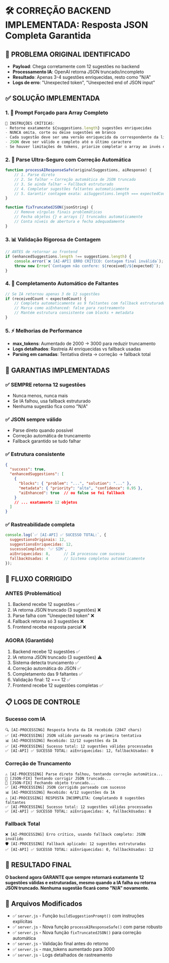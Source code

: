# 🛠️ CORREÇÃO BACKEND IMPLEMENTADA: Resposta JSON Completa Garantida

## 🚨 PROBLEMA ORIGINAL IDENTIFICADO
- **Payload**: Chega corretamente com 12 sugestões no backend
- **Processamento IA**: OpenAI retorna JSON truncado/incompleto 
- **Resultado**: Apenas 3-4 sugestões enriquecidas, resto como "N/A"
- **Logs de erro**: "Unexpected token", "Unexpected end of JSON input"

## ✅ SOLUÇÃO IMPLEMENTADA

### 1. **🎯 Prompt Forçado para Array Completo**
```javascript
🚨 INSTRUÇÕES CRÍTICAS:
- Retorne exatamente ${suggestions.length} sugestões enriquecidas
- NUNCA omita, corte ou deixe sugestões em branco
- Cada sugestão deve ser uma versão enriquecida da correspondente da lista acima
- JSON deve ser válido e completo até o último caractere
- Se houver limitações de tokens, priorize completar o array ao invés de detalhes extras
```

### 2. **🔧 Parse Ultra-Seguro com Correção Automática**
```javascript
function processAIResponseSafe(originalSuggestions, aiResponse) {
    // 1. Parse direto
    // 2. Se falhar → Correção automática de JSON truncado
    // 3. Se ainda falhar → Fallback estruturado
    // 4. Completar sugestões faltantes automaticamente
    // 5. Garantir contagem exata: aiSuggestions.length === expectedCount
}

function fixTruncatedJSON(jsonString) {
    // Remove vírgulas finais problemáticas
    // Fecha objetos {} e arrays [] truncados automaticamente
    // Conta níveis de abertura e fecha adequadamente
}
```

### 3. **📊 Validação Rigorosa de Contagem**
```javascript
// ANTES de retornar ao frontend
if (enhancedSuggestions.length !== suggestions.length) {
    console.error(`❌ [AI-API] ERRO CRÍTICO: Contagem final inválida`);
    throw new Error(`Contagem não confere: ${received}/${expected}`);
}
```

### 4. **🔄 Completamento Automático de Faltantes**
```javascript
// Se IA retornou apenas 3 de 12 sugestões
if (receivedCount < expectedCount) {
    // Completa automaticamente as 9 faltantes com fallback estruturado
    // Marca como aiEnhanced: false para rastreamento
    // Mantém estrutura consistente com blocks + metadata
}
```

### 5. **⚡ Melhorias de Performance**
- **max_tokens**: Aumentado de 2000 → 3000 para reduzir truncamento
- **Logs detalhados**: Rastreia AI enriquecidas vs fallback usadas
- **Parsing em camadas**: Tentativa direta → correção → fallback total

## 🎯 GARANTIAS IMPLEMENTADAS

### ✅ **SEMPRE retorna 12 sugestões**
- Nunca menos, nunca mais
- Se IA falhou, usa fallback estruturado  
- Nenhuma sugestão fica como "N/A"

### ✅ **JSON sempre válido**
- Parse direto quando possível
- Correção automática de truncamento
- Fallback garantido se tudo falhar

### ✅ **Estrutura consistente**
```json
{
  "success": true,
  "enhancedSuggestions": [
    {
      "blocks": { "problem": "...", "solution": "..." },
      "metadata": { "priority": "alta", "confidence": 0.95 },
      "aiEnhanced": true  // ou false se foi fallback
    }
    // ... exatamente 12 objetos
  ]
}
```

### ✅ **Rastreabilidade completa**
```javascript
console.log(`✅ [AI-API] ✅ SUCESSO TOTAL:`, {
  suggestionsOriginais: 12,
  suggestionsEnriquecidas: 12,
  sucessoCompleto: '✅ SIM',
  aiEnriquecidas: 8,      // IA processou com sucesso
  fallbackUsadas: 4       // Sistema completou automaticamente  
});
```

## 🔄 FLUXO CORRIGIDO

### **ANTES (Problemático)**
1. Backend recebe 12 sugestões ✅
2. IA retorna JSON truncado (3 sugestões) ❌
3. Parse falha com "Unexpected token" ❌
4. Fallback retorna só 3 sugestões ❌
5. Frontend recebe resposta parcial ❌

### **AGORA (Garantido)**
1. Backend recebe 12 sugestões ✅
2. IA retorna JSON truncado (3 sugestões) ⚠️
3. Sistema detecta truncamento ✅
4. Correção automática do JSON ✅
5. Completamento das 9 faltantes ✅
6. Validação final: 12 === 12 ✅  
7. Frontend recebe 12 sugestões completas ✅

## 📋 LOGS DE CONTROLE

### **Sucesso com IA**
```
🔍 [AI-PROCESSING] Resposta bruta da IA recebida (2847 chars)
✅ [AI-PROCESSING] JSON válido parseado na primeira tentativa
📊 [AI-PROCESSING] Recebido: 12/12 sugestões da IA
✅ [AI-PROCESSING] Sucesso total: 12 sugestões válidas processadas
✅ [AI-API] ✅ SUCESSO TOTAL: aiEnriquecidas: 12, fallbackUsadas: 0
```

### **Correção de Truncamento**
```
⚠️ [AI-PROCESSING] Parse direto falhou, tentando correção automática...
🔧 [JSON-FIX] Tentando corrigir JSON truncado...
🔧 [JSON-FIX] Fechando objeto truncado...
✅ [AI-PROCESSING] JSON corrigido parseado com sucesso
📊 [AI-PROCESSING] Recebido: 4/12 sugestões da IA
⚠️ [AI-PROCESSING] RESPOSTA INCOMPLETA: Completando 8 sugestões faltantes
✅ [AI-PROCESSING] Sucesso total: 12 sugestões válidas processadas
✅ [AI-API] ✅ SUCESSO TOTAL: aiEnriquecidas: 4, fallbackUsadas: 8
```

### **Fallback Total**
```
❌ [AI-PROCESSING] Erro crítico, usando fallback completo: JSON inválido
🛡️ [AI-PROCESSING] Fallback aplicado: 12 sugestões estruturadas
✅ [AI-API] ✅ SUCESSO TOTAL: aiEnriquecidas: 0, fallbackUsadas: 12
```

## 🎯 RESULTADO FINAL

**O backend agora GARANTE que sempre retornará exatamente 12 sugestões válidas e estruturadas, mesmo quando a IA falha ou retorna JSON truncado. Nenhuma sugestão ficará como "N/A" novamente.**

## 🔧 Arquivos Modificados
- ✅ `server.js` - Função `buildSuggestionPrompt()` com instruções explícitas
- ✅ `server.js` - Nova função `processAIResponseSafe()` com parse robusto
- ✅ `server.js` - Nova função `fixTruncatedJSON()` para correção automática
- ✅ `server.js` - Validação final antes do retorno
- ✅ `server.js` - max_tokens aumentado para 3000
- ✅ `server.js` - Logs detalhados de rastreamento